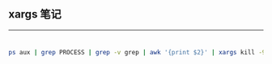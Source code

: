 ## xargs 笔记
***

### 

```bash

ps aux | grep PROCESS | grep -v grep | awk '{print $2}' | xargs kill -9
```